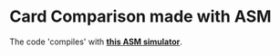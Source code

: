 # Card Comparison made with ASM

The code 'compiles' with __[this ASM simulator](http://www.peterhigginson.co.uk/AQA/)__.

